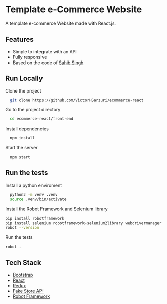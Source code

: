 # Template e-Commerce Website

A template e-commerce Website made with React.js.

## Features

- Simple to integrate with an API
- Fully responsive
- Based on the code of [Sahib Singh](https://github.com/ssahibsingh/React_E-Commerce)

## Run Locally

Clone the project

```bash
  git clone https://github.com/VictorHSarzuri/ecommerce-react
```

Go to the project directory

```bash
  cd ecommerce-react/front-end
```

Install dependencies

```bash
  npm install
```

Start the server

```bash
  npm start
```
## Run the tests
Install a python enviroment
```bash
  python3 -m venv .venv
  source .venv/bin/activate
```

Install the Robot Framework and Selenium library
```bash
pip install robotframework
pip install selenium robotframework-selenium2library webdrivermanager
robot --version
```
Run the tests
```bash
robot .
```
## Tech Stack
* [Bootstrap](https://getbootstrap.com/)
* [React](https://reactjs.org/)
* [Redux](https://redux.js.org/)
* [Fake Store API](https://fakestoreapi.com/)
* [Robot Framework](https://robotframework.org/)